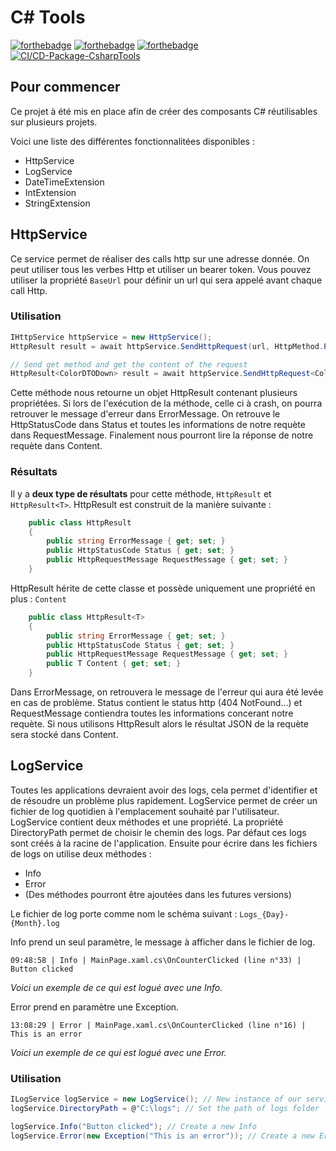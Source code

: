 # C# Tools

[![forthebadge](https://img.shields.io/nuget/v/ThomasBernard.CsharpTools)](https://www.nuget.org/packages/ThomasBernard.CsharpTools/)
[![forthebadge](https://img.shields.io/nuget/dt/ThomasBernard.CsharpTools)](https://www.nuget.org/packages/ThomasBernard.CsharpTools/)
[![forthebadge](https://img.shields.io/github/languages/code-size/DevIceCorp/CsharpTools)](https://www.nuget.org/packages/ThomasBernard.CsharpTools/)
[![CI/CD-Package-CsharpTools](https://github.com/DevIceCorp/CsharpTools/actions/workflows/dotnet.yml/badge.svg)](https://github.com/DevIceCorp/CsharpTools/actions/workflows/dotnet.yml)

## Pour commencer

Ce projet à été mis en place afin de créer des composants C# réutilisables sur plusieurs projets.

Voici une liste des différentes fonctionnalitées disponibles :
  - HttpService
  - LogService
  - DateTimeExtension
  - IntExtension
  - StringExtension



## HttpService

Ce service permet de réaliser des calls http sur une adresse donnée. On peut utiliser tous les verbes Http et utiliser un bearer token.
Vous pouvez utiliser la propriété `BaseUrl` pour définir un url qui sera appelé avant chaque call Http.

### Utilisation
```C#
IHttpService httpService = new HttpService();
HttpResult result = await httpService.SendHttpRequest(url, HttpMethod.Post, body); 

// Send get method and get the content of the request
HttpResult<ColorDTODown> result = await httpService.SendHttpRequest<ColorDTODown>(url, HttpMethod.Get); 
```

Cette méthode nous retourne un objet HttpResult contenant plusieurs propriétées. Si lors de l'exécution de la méthode, celle ci à crash, on pourra retrouver le message d'erreur dans ErrorMessage. On retrouve le HttpStatusCode dans Status et toutes les informations de notre requète dans RequestMessage. Finalement nous pourront lire la réponse de notre requète dans Content.

### Résultats

Il y a **deux type de résultats** pour cette méthode, `HttpResult` et `HttpResult<T>`. HttpResult est construit de la manière suivante :
  
```C#
    public class HttpResult
    {
        public string ErrorMessage { get; set; }
        public HttpStatusCode Status { get; set; }
        public HttpRequestMessage RequestMessage { get; set; }
    }
```

HttpResult<T> hérite de cette classe et possède uniquement une propriété en plus : `Content`
  
```C#
    public class HttpResult<T>
    {
        public string ErrorMessage { get; set; }
        public HttpStatusCode Status { get; set; }
        public HttpRequestMessage RequestMessage { get; set; }
        public T Content { get; set; }
    }
```

Dans ErrorMessage, on retrouvera le message de l'erreur qui aura été levée en cas de problème. Status contient le status http (404 NotFound...) et RequestMessage contiendra toutes les informations concerant notre requète. Si nous utilisons HttpResult<T> alors le résultat JSON de la requète sera stocké dans Content.

  
## LogService

Toutes les applications devraient avoir des logs, cela permet d'identifier et de résoudre un problème plus rapidement. LogService permet de créer un fichier de log quotidien à l'emplacement souhaité par l'utilisateur. LogService contient deux méthodes et une propriété. La propriété DirectoryPath permet de choisir le chemin des logs. Par défaut ces logs sont créés à la racine de l'application. Ensuite pour écrire dans les fichiers de logs on utilise deux méthodes : 
  - Info 
  - Error
  - (Des méthodes pourront être ajoutées dans les futures versions)

Le fichier de log porte comme nom le schéma suivant : ```Logs_{Day}-{Month}.log ```

Info prend un seul paramètre, le message à afficher dans le fichier de log.

``` 09:48:58 | Info | MainPage.xaml.cs\OnCounterClicked (line n°33) | Button clicked ```

*Voici un exemple de ce qui est logué avec une Info.*

Error prend en paramètre une Exception.

``` 13:08:29 | Error | MainPage.xaml.cs\OnCounterClicked (line n°16) | This is an error ```

*Voici un exemple de ce qui est logué avec une Error.*

### Utilisation

```C#
ILogService logService = new LogService(); // New instance of our service
logService.DirectoryPath = @"C:\logs"; // Set the path of logs folder

logService.Info("Button clicked"); // Create a new Info
logService.Error(new Exception("This is an error")); // Create a new Error
```





